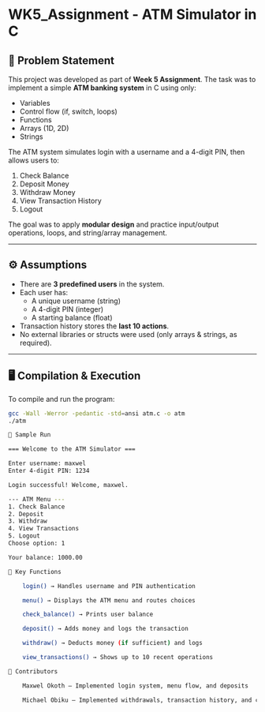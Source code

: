 # WK5_Assignment - ATM Simulator in C

## 📌 Problem Statement
This project was developed as part of **Week 5 Assignment**.
The task was to implement a simple **ATM banking system** in C using only:
- Variables
- Control flow (if, switch, loops)
- Functions
- Arrays (1D, 2D)
- Strings

The ATM system simulates login with a username and a 4-digit PIN, then allows users to:
1. Check Balance
2. Deposit Money
3. Withdraw Money
4. View Transaction History
5. Logout

The goal was to apply **modular design** and practice input/output operations, loops, and string/array management.

---

## ⚙️ Assumptions
- There are **3 predefined users** in the system.
- Each user has:
  - A unique username (string)
  - A 4-digit PIN (integer)
  - A starting balance (float)
- Transaction history stores the **last 10 actions**.
- No external libraries or structs were used (only arrays & strings, as required).

---

## 🖥️ Compilation & Execution
To compile and run the program:

```bash
gcc -Wall -Werror -pedantic -std=ansi atm.c -o atm
./atm

🔑 Sample Run

=== Welcome to the ATM Simulator ===

Enter username: maxwel
Enter 4-digit PIN: 1234

Login successful! Welcome, maxwel.

--- ATM Menu ---
1. Check Balance
2. Deposit
3. Withdraw
4. View Transactions
5. Logout
Choose option: 1

Your balance: 1000.00

📂 Key Functions

    login() → Handles username and PIN authentication

    menu() → Displays the ATM menu and routes choices

    check_balance() → Prints user balance

    deposit() → Adds money and logs the transaction

    withdraw() → Deducts money (if sufficient) and logs

    view_transactions() → Shows up to 10 recent operations

👥 Contributors

    Maxwel Okoth – Implemented login system, menu flow, and deposits

    Michael Obiku – Implemented withdrawals, transaction history, and code cleanup
